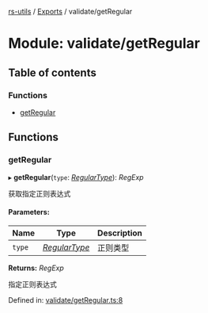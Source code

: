 [rs-utils](../README.md) / [Exports](../modules.md) / validate/getRegular

# Module: validate/getRegular

## Table of contents

### Functions

- [getRegular](validate_getregular.md#getregular)

## Functions

### getRegular

▸ **getRegular**(`type`: [*RegularType*](validate_regular.md#regulartype)): *RegExp*

获取指定正则表达式

#### Parameters:

Name | Type | Description |
------ | ------ | ------ |
`type` | [*RegularType*](validate_regular.md#regulartype) | 正则类型   |

**Returns:** *RegExp*

指定正则表达式

Defined in: [validate/getRegular.ts:8](https://github.com/HanZhaorz/rs-utils/blob/b14f015/src/validate/getRegular.ts#L8)
